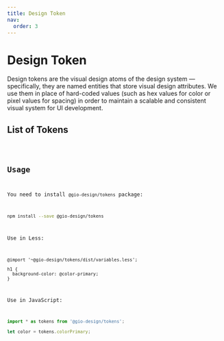 ```yaml
---
title: Design Token
nav:
  order: 3
---
```


# Design Token

Design tokens are the visual design atoms of the design system — specifically, they are named entities that store visual design attributes. We use them in place of hard-coded values (such as hex values for color or pixel values for spacing) in order to maintain a scalable and consistent visual system for UI development.

## List of Tokens

<code src="./tokenDemos/tokens.tsx" inline />

## Usage

You need to install `@gio-design/tokens` package:

```bash
npm install --save @gio-design/tokens
```

Use in Less:

```less
@import '~@gio-design/tokens/dist/variables.less';

h1 {
  background-color: @color-primary;
}
```

Use in JavaScript:

```javascript
import * as tokens from '@gio-design/tokens';

let color = tokens.colorPrimary;
```
